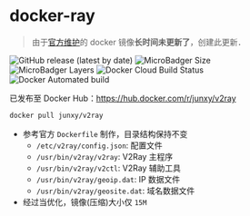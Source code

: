 # docker-ray

> 由于[官方维护](https://hub.docker.com/r/v2ray/official)的 docker 镜像**长时间未更新了**，创建此更新．

![GitHub release (latest by date)](https://img.shields.io/github/v/release/junxy/docker-ray)
![MicroBadger Size](https://img.shields.io/microbadger/image-size/junxy/v2ray)
![MicroBadger Layers](https://img.shields.io/microbadger/layers/junxy/v2ray)
![Docker Cloud Build Status](https://img.shields.io/docker/cloud/build/junxy/v2ray)
![Docker Automated build](https://img.shields.io/docker/cloud/automated/junxy/v2ray)

已发布至 Docker Hub：https://hub.docker.com/r/junxy/v2ray

```bash
docker pull junxy/v2ray
```

- 参考官方 `Dockerfile` 制作，目录结构保持不变
    - `/etc/v2ray/config.json`: 配置文件
    - `/usr/bin/v2ray/v2ray`: V2Ray 主程序
    - `/usr/bin/v2ray/v2ctl`: V2Ray 辅助工具
    - `/usr/bin/v2ray/geoip.dat`: IP 数据文件
    - `/usr/bin/v2ray/geosite.dat`: 域名数据文件
- 经过当优化，镜像(压缩)大小仅 `15M` 
